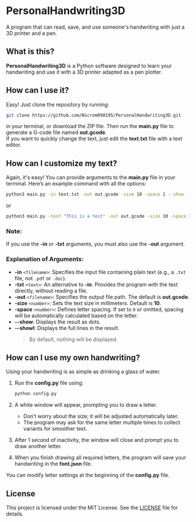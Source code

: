 # PersonalHandwriting3D  
A program that can read, save, and use someone's handwriting with just a 3D printer and a pen.

## What is this?  
**PersonalHandwriting3D** is a Python software designed to learn your handwriting and use it with a 3D printer adapted as a pen plotter.

## How can I use it?  
Easy! Just clone the repository by running:  
```bash
git clone https://github.com/Nicrom098195/PersonalHandwriting3D.git
```  
in your terminal, or download the ZIP file. Then run the **main.py** file to generate a G-code file named **out.gcode**.  
If you want to quickly change the text, just edit the **text.txt** file with a text editor.

## How can I customize my text?  
Again, it's easy! You can provide arguments to the **main.py** file in your terminal. Here’s an example command with all the options:  

```bash
python3 main.py -in text.txt -out out.gcode -size 10 -space 1 --show
```  

or  

```bash
python3 main.py -text "This is a test" -out out.gcode -size 10 -space 1 --show
```  

### Note:  
If you use the **-in** or **-txt** arguments, you must also use the **-out** argument.  

### Explanation of Arguments:  
- **-in** `<filename>`: Specifies the input file containing plain text (e.g., a `.txt` file, not `.pdf` or `.doc`).  
- **-txt** `<text>`: An alternative to **-in**. Provides the program with the text directly, without reading a file.  
- **-out** `<filename>`: Specifies the output file path. The default is **out.gcode**.  
- **-size** `<number>`: Sets the text size in millimeters. Default is **10**.  
- **-space** `<number>`: Defines letter spacing. If set to `0` or omitted, spacing will be automatically calculated based on the letter.  
- **--show**: Displays the result as dots.  
- **--showl**: Displays the full lines in the result.  
  > By default, nothing will be displayed.

## How can I use my own handwriting?  
Using your handwriting is as simple as drinking a glass of water.  

1. Run the **config.py** file using:  
   ```bash
   python config.py
   ```  
2. A white window will appear, prompting you to draw a letter.  
   - Don’t worry about the size; it will be adjusted automatically later.  
   - The program may ask for the same letter multiple times to collect variants for smoother text.  

3. After 1 second of inactivity, the window will close and prompt you to draw another letter.  

4. When you finish drawing all required letters, the program will save your handwriting in the **font.json** file.  

You can modify letter settings at the beginning of the **config.py** file.

## License  
This project is licensed under the MIT License. See the [LICENSE](https://github.com/Nicrom098195/PersonalHandwriting3D/blob/main/LICENSE "LICENSE") file for details.  